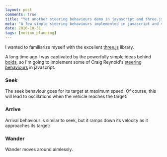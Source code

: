 ```yaml
---
layout: post
comments: true
title: "Yet another steering behaviours demo in javascript and three.js"
meta: "A few simple steering behaviours implemented in javascript and visualized using three.js"
date: 2016-10-31
tags: [motion_planning]
---
```


<script src="https://threejs.org/build/three.js"></script>
<script src="/code/yet_another_steering_behaviour_demo/static/demo.js"></script>

I wanted to familiarize myself with the excellent [three.js](https://threejs.org/) library.

A long time ago I was captivated by the powerfully simple ideas behind [boids](https://en.wikipedia.org/wiki/Boids), so I'm going to implement some of Craig Reynold's [steering behaviours](http://www.red3d.com/cwr/steer/gdc99/) in javascript.


### Seek

The seek behaviour goes for its target at maximum speed. Of course, this will lead to oscillations when the vehicle reaches the target:

<div id="seek_canvas"></div>

<script>
"use strict";

var seek_vehicle = new Demo.Vehicle(
    new THREE.Vector3(0, 0, 0),
    new THREE.Vector3(0, 0, 0));

seek_vehicle.move = function (world) {
    var desired_v = this.target.clone();
    desired_v.sub(this.p);
    desired_v.normalize();
    desired_v.multiplyScalar(this.max_speed);
    
    var steering = desired_v.clone();
    steering.sub(this.v);
    steering.clampLength(0, this.max_impulse);
    this.v.add(steering);
}

var seek_demo = new Demo.DemoWindow(document.getElementById("seek_canvas"), 600, 400);
seek_demo.add_vehicle(seek_vehicle);

</script>

### Arrive

Arrival behaviour is similar to seek, but it ramps down its velocity as it approaches its target:

<div id="arrive_canvas"></div>
<script>
var arrive_vehicle = new Demo.Vehicle(
    new THREE.Vector3(0, 0, 0),
    new THREE.Vector3(0, 0, 0));
    
arrive_vehicle.move = function (world) {
    var desired_v = this.target.clone();
    desired_v.sub(this.p);
    var distance = desired_v.length();
    var ramped_speed = this.max_speed * (distance / 100);
    var speed = Math.min(ramped_speed, this.max_speed);
    desired_v.normalize();
    desired_v.multiplyScalar(speed);
    var steering = desired_v.clone();
    steering.sub(this.v);
    steering.clampLength(0, this.max_impulse);
    this.v.add(steering);
}

var arrive_demo = new Demo.DemoWindow(document.getElementById("arrive_canvas"), 600, 400);

arrive_demo.add_vehicle(arrive_vehicle);
</script>

### Wander

Wander moves around aimlessly.

<div id="wander_canvas"></div>
<script>
var wander_demo = new Demo.DemoWindow(document.getElementById("wander_canvas"), 600, 400);
for (var i = 0; i < 5; i++) {
var wander_vehicle = new Demo.Vehicle(
    new THREE.Vector3(0, 0, 0),
    new THREE.Vector3(0, 0, 0));
    
wander_vehicle.move = function (world) {
    if (! this.wander_rads) {
        this.wander_rads = 0;
    }
    var dir = 1;
    if (Math.random() > 0.5) dir = -1;
    this.wander_rads += dir *  Math.PI * 0.05;
    var seek_point = this.forward.clone();
    seek_point.multiplyScalar(5);

    var euler = new THREE.Euler( 0, 0, this.wander_rads, 'XYZ' );
    var desired_v = new THREE.Vector3(1, 0, 0);
    
    desired_v.applyEuler(euler);

    desired_v.add(seek_point);
    desired_v.sub(this.v);
    
    desired_v.clampLength(0, this.max_impulse * 0.05);
    this.v.add(desired_v);
}


wander_demo.add_vehicle(wander_vehicle);
}
</script>

